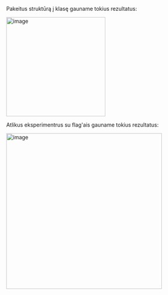 Pakeitus struktūrą į klasę gauname tokius rezultatus:

<img width="263" alt="image" src="https://github.com/ElenaSutkute/V1.1/assets/145843117/dc78d3a9-13cf-4107-97e8-6046adae016f">

Atlikus eksperimentrus su flag'ais gauname tokius rezultatus:

<img width="413" alt="image" src="https://github.com/ElenaSutkute/V1.1/assets/145843117/592b8d41-3f77-46db-b9c7-a544ce481dd9">


